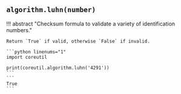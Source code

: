 ## `algorithm.`**`luhn`**`(number)`

!!! abstract "Checksum formula to validate a variety of identification numbers."

    Return `True` if valid, otherwise `False` if invalid.

    ```python linenums="1"
    import coreutil

    print(coreutil.algorithm.luhn('4291'))
    ```
    ```
    True
    ```
